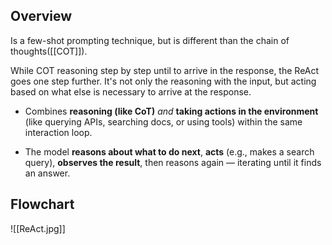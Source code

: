 ## Overview

Is a few-shot prompting technique, but is different than the chain of thoughts([[COT]]).

While COT reasoning step by step until to arrive in the response, the ReAct goes one step further. It's not only the reasoning with the input, but acting based on what else is necessary to arrive at the response.

- Combines **reasoning (like CoT)** _and_ **taking actions in the environment** (like querying APIs, searching docs, or using tools) within the same interaction loop.
    
- The model **reasons about what to do next**, **acts** (e.g., makes a search query), **observes the result**, then reasons again — iterating until it finds an answer.

## Flowchart


![[ReAct.jpg]]